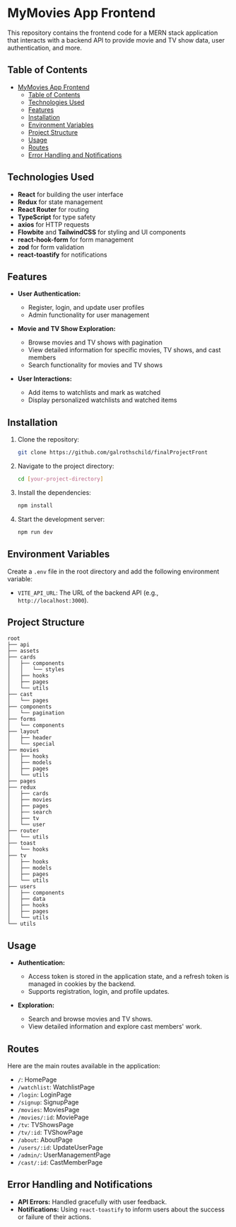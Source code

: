 # MyMovies App Frontend

This repository contains the frontend code for a MERN stack application that interacts with a backend API to provide movie and TV show data, user authentication, and more.

## Table of Contents
- [MyMovies App Frontend](#mymovies-app-frontend)
  - [Table of Contents](#table-of-contents)
  - [Technologies Used](#technologies-used)
  - [Features](#features)
  - [Installation](#installation)
  - [Environment Variables](#environment-variables)
  - [Project Structure](#project-structure)
  - [Usage](#usage)
  - [Routes](#routes)
  - [Error Handling and Notifications](#error-handling-and-notifications)

## Technologies Used

- **React** for building the user interface
- **Redux** for state management
- **React Router** for routing
- **TypeScript** for type safety
- **axios** for HTTP requests
- **Flowbite** and **TailwindCSS** for styling and UI components
- **react-hook-form** for form management
- **zod** for form validation
- **react-toastify** for notifications

## Features

- **User Authentication:**
  - Register, login, and update user profiles
  - Admin functionality for user management

- **Movie and TV Show Exploration:**
  - Browse movies and TV shows with pagination
  - View detailed information for specific movies, TV shows, and cast members
  - Search functionality for movies and TV shows

- **User Interactions:**
  - Add items to watchlists and mark as watched
  - Display personalized watchlists and watched items

## Installation

1. Clone the repository:
   ```sh
   git clone https://github.com/galrothschild/finalProjectFront
   ```
2. Navigate to the project directory:
   ```sh
   cd [your-project-directory]
   ```
3. Install the dependencies:
   ```sh
   npm install
   ```
4. Start the development server:
   ```sh
   npm run dev
   ```

## Environment Variables

Create a `.env` file in the root directory and add the following environment variable:

- `VITE_API_URL`: The URL of the backend API (e.g., `http://localhost:3000`).

## Project Structure

```
root
├── api
├── assets
├── cards
│   ├── components
│   │   └── styles
│   ├── hooks
│   ├── pages
│   └── utils
├── cast
│   └── pages
├── components
│   └── pagination
├── forms
│   └── components
├── layout
│   ├── header
│   └── special
├── movies
│   ├── hooks
│   ├── models
│   ├── pages
│   └── utils
├── pages
├── redux
│   ├── cards
│   ├── movies
│   ├── pages
│   ├── search
│   ├── tv
│   └── user
├── router
│   └── utils
├── toast
│   └── hooks
├── tv
│   ├── hooks
│   ├── models
│   ├── pages
│   └── utils
├── users
│   ├── components
│   ├── data
│   ├── hooks
│   ├── pages
│   └── utils
└── utils
```

## Usage

- **Authentication:**
  - Access token is stored in the application state, and a refresh token is managed in cookies by the backend.
  - Supports registration, login, and profile updates.

- **Exploration:**
  - Search and browse movies and TV shows.
  - View detailed information and explore cast members' work.

## Routes

Here are the main routes available in the application:

- `/`: HomePage
- `/watchlist`: WatchlistPage
- `/login`: LoginPage
- `/signup`: SignupPage
- `/movies`: MoviesPage
- `/movies/:id`: MoviePage
- `/tv`: TVShowsPage
- `/tv/:id`: TVShowPage
- `/about`: AboutPage
- `/users/:id`: UpdateUserPage
- `/admin/`: UserManagementPage
- `/cast/:id`: CastMemberPage

## Error Handling and Notifications

- **API Errors:** Handled gracefully with user feedback.
- **Notifications:** Using `react-toastify` to inform users about the success or failure of their actions.
